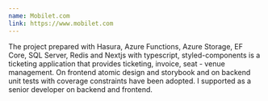 ```yaml
---
name: Mobilet.com
link: https://www.mobilet.com
---
```


The project prepared with Hasura, Azure Functions, Azure Storage, EF Core, SQL Server, Redis and Nextjs with typescript, styled-components is a ticketing application that provides ticketing, invoice, seat - venue management. On frontend atomic design and storybook and on backend unit tests with coverage constraints have been adopted. I supported as a senior developer on backend and frontend.
